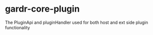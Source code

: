 gardr-core-plugin
=================

The PluginApi and pluginHandler used for both host and ext side plugin functionality
